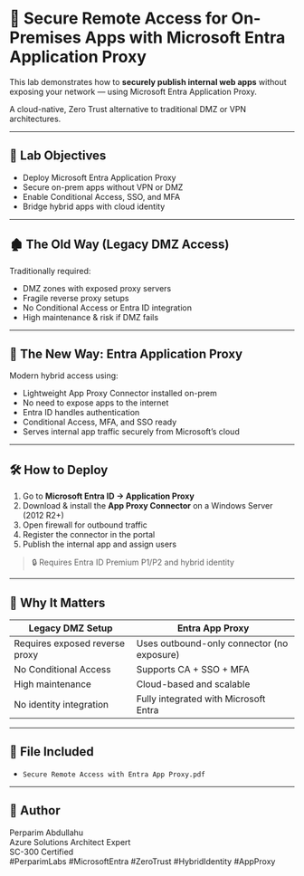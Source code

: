 # 🔐 Secure Remote Access for On-Premises Apps with Microsoft Entra Application Proxy

This lab demonstrates how to **securely publish internal web apps** without exposing your network — using Microsoft Entra Application Proxy.

A cloud-native, Zero Trust alternative to traditional DMZ or VPN architectures.

---

## 🧭 Lab Objectives

- Deploy Microsoft Entra Application Proxy
- Secure on-prem apps without VPN or DMZ
- Enable Conditional Access, SSO, and MFA
- Bridge hybrid apps with cloud identity

---

## 🏚️ The Old Way (Legacy DMZ Access)

Traditionally required:

- DMZ zones with exposed proxy servers
- Fragile reverse proxy setups
- No Conditional Access or Entra ID integration
- High maintenance & risk if DMZ fails

---

## 🚀 The New Way: Entra Application Proxy

Modern hybrid access using:

- Lightweight App Proxy Connector installed on-prem
- No need to expose apps to the internet
- Entra ID handles authentication
- Conditional Access, MFA, and SSO ready
- Serves internal app traffic securely from Microsoft’s cloud

---

## 🛠️ How to Deploy

1. Go to **Microsoft Entra ID → Application Proxy**
2. Download & install the **App Proxy Connector** on a Windows Server (2012 R2+)
3. Open firewall for outbound traffic
4. Register the connector in the portal
5. Publish the internal app and assign users

> 🔒 Requires Entra ID Premium P1/P2 and hybrid identity

---

## 🎯 Why It Matters

| Legacy DMZ Setup              | Entra App Proxy                           |
|------------------------------|-------------------------------------------|
| Requires exposed reverse proxy | Uses outbound-only connector (no exposure) |
| No Conditional Access         | Supports CA + SSO + MFA                   |
| High maintenance              | Cloud-based and scalable                  |
| No identity integration       | Fully integrated with Microsoft Entra     |

---

## 📄 File Included
- `Secure Remote Access with Entra App Proxy.pdf`

---

## 👤 Author

Perparim Abdullahu  
Azure Solutions Architect Expert  
SC-300 Certified  
#PerparimLabs #MicrosoftEntra #ZeroTrust #HybridIdentity #AppProxy
